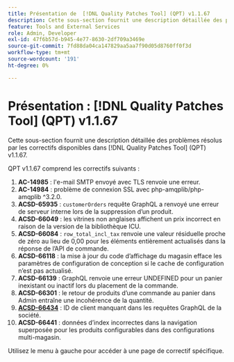```yaml
---
title: Présentation de  [!DNL Quality Patches Tool] (QPT) v1.1.67
description: Cette sous-section fournit une description détaillée des problèmes résolus par les correctifs disponibles dans  [!DNL Quality Patches Tool] (QPT) v1.1.67.
feature: Tools and External Services
role: Admin, Developer
exl-id: 47f6b57d-b945-4e77-8630-2df709a3469e
source-git-commit: 7fd88da04ca147829aa5aa7f90d05d8760ff0f3d
workflow-type: tm+mt
source-wordcount: '191'
ht-degree: 0%

---
```


# Présentation : [!DNL Quality Patches Tool] (QPT) v1.1.67

Cette sous-section fournit une description détaillée des problèmes résolus par les correctifs disponibles dans [!DNL Quality Patches Tool] (QPT) v1.1.67.

QPT v1.1.67 comprend les correctifs suivants :
1. **AC-14985** : l&#39;e-mail SMTP envoyé avec TLS renvoie une erreur.
1. **AC-14984** : problème de connexion SSL avec php-amqplib/php-amqplib ^3.2.0.
1. **ACSD-65935** : `customerOrders` requête GraphQL a renvoyé une erreur de serveur interne lors de la suppression d’un produit.
1. **ACSD-66049** : les vitrines non anglaises affichent un prix incorrect en raison de la version de la bibliothèque ICU.
1. **ACSD-66084** : `row_total_incl_tax` renvoie une valeur résiduelle proche de zéro au lieu de 0,00 pour les éléments entièrement actualisés dans la réponse de l’API de commande.
1. **ACSD-66118** : la mise à jour du code d’affichage du magasin efface les paramètres de configuration de conception si le cache de configuration n’est pas actualisé.
1. **ACSD-66139** : GraphQL renvoie une erreur UNDEFINED pour un panier inexistant ou inactif lors du placement de la commande.
1. **ACSD-66301** : le retour de produits d’une commande au panier dans Admin entraîne une incohérence de la quantité.
1. **[ACSD-66434](/help/tools/quality-patches-tool/patches-available-in-qpt/v1-1-67/acsd-66434-customer-id-missing-from-company-graphql-queries.md)** : ID de client manquant dans les requêtes GraphQL de la société.
1. **ACSD-66441** : données d’index incorrectes dans la navigation superposée pour les produits configurables dans des configurations multi-magasin.

Utilisez le menu à gauche pour accéder à une page de correctif spécifique.

